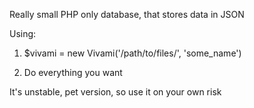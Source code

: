 Really small PHP only database, that stores data in JSON

Using:

1) $vivami = new Vivami('/path/to/files/', 'some_name')

2) Do everything you want



It's unstable, pet version, so use it on your own risk